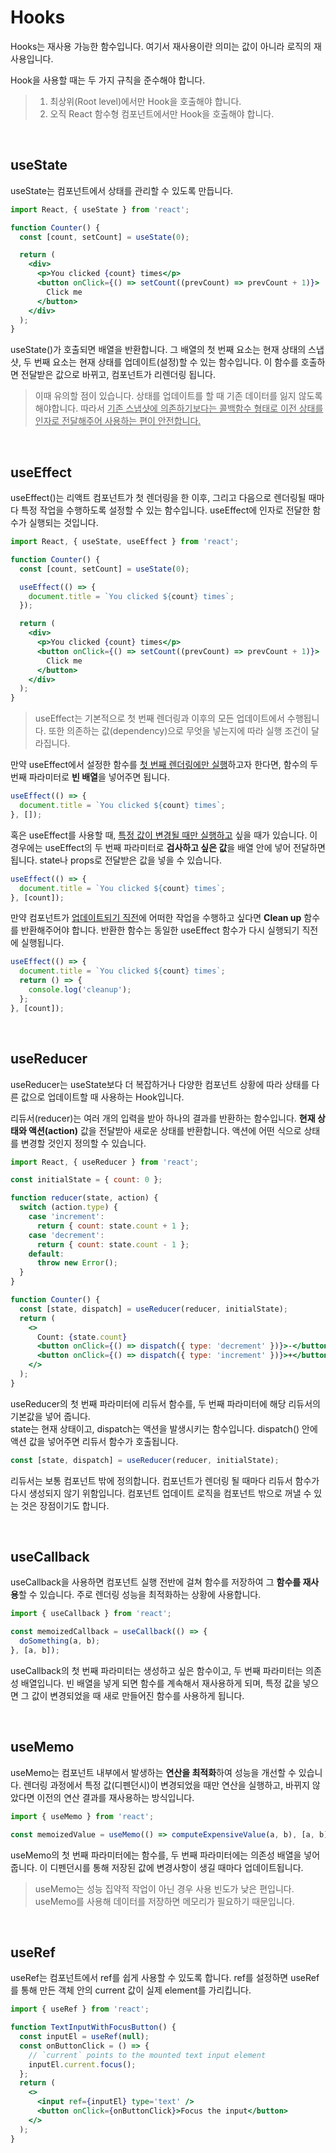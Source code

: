 # Hooks

Hooks는 재사용 가능한 함수입니다. 여기서 재사용이란 의미는 값이 아니라 로직의 재사용입니다.

Hook을 사용할 때는 두 가지 규칙을 준수해야 합니다.

> 1. 최상위(Root level)에서만 Hook을 호출해야 합니다.
> 2. 오직 React 함수형 컴포넌트에서만 Hook을 호출해야 합니다.

<br/>

## useState

useState는 컴포넌트에서 상태를 관리할 수 있도록 만듭니다.

```jsx
import React, { useState } from 'react';

function Counter() {
  const [count, setCount] = useState(0);

  return (
    <div>
      <p>You clicked {count} times</p>
      <button onClick={() => setCount((prevCount) => prevCount + 1)}>
        Click me
      </button>
    </div>
  );
}
```

useState()가 호출되면 배열을 반환합니다. 그 배열의 첫 번째 요소는 현재 상태의 스냅샷, 두 번째 요소는 현재 상태를 업데이트(설정)할 수 있는 함수입니다. 이 함수를 호출하면 전달받은 값으로 바뀌고, 컴포넌트가 리렌더링 됩니다.

> 이때 유의할 점이 있습니다. 상태를 업데이트를 할 때 기존 데이터를 잃지 않도록 해야합니다. 따라서 <u>기존 스냅샷에 의존하기보다는 콜백함수 형태로 이전 상태를 인자로 전달해주어 사용하는 편이 안전합니다.</u>

<br/>

## useEffect

useEffect()는 리액트 컴포넌트가 첫 렌더링을 한 이후, 그리고 다음으로 렌더링될 때마다 특정 작업을 수행하도록 설정할 수 있는 함수입니다. useEffect에 인자로 전달한 함수가 실행되는 것입니다.

```jsx
import React, { useState, useEffect } from 'react';

function Counter() {
  const [count, setCount] = useState(0);

  useEffect(() => {
    document.title = `You clicked ${count} times`;
  });

  return (
    <div>
      <p>You clicked {count} times</p>
      <button onClick={() => setCount((prevCount) => prevCount + 1)}>
        Click me
      </button>
    </div>
  );
}
```

> useEffect는 기본적으로 첫 번째 렌더링과 이후의 모든 업데이트에서 수행됩니다. 또한 의존하는 값(dependency)으로 무엇을 넣는지에 따라 실행 조건이 달라집니다.

만약 useEffect에서 설정한 함수를 <u>첫 번째 렌더링에만 실행</u>하고자 한다면, 함수의 두 번째 파라미터로 **빈 배열**을 넣어주면 됩니다.

```jsx
useEffect(() => {
  document.title = `You clicked ${count} times`;
}, []);
```

혹은 useEffect를 사용할 때, <u>특정 값이 변경될 때만 실행하고</u> 싶을 때가 있습니다. 이 경우에는 useEffect의 두 번째 파라미터로 **검사하고 싶은 값**을 배열 안에 넣어 전달하면 됩니다. state나 props로 전달받은 값을 넣을 수 있습니다.

```jsx
useEffect(() => {
  document.title = `You clicked ${count} times`;
}, [count]);
```

만약 컴포넌트가 <u>업데이트되기 직전</u>에 어떠한 작업을 수행하고 싶다면 **Clean up** 함수를 반환해주어야 합니다. 반환한 함수는 동일한 useEffect 함수가 다시 실행되기 직전에 실행됩니다.

```jsx
useEffect(() => {
  document.title = `You clicked ${count} times`;
  return () => {
    console.log('cleanup');
  };
}, [count]);
```

<br/>

## useReducer

useReducer는 useState보다 더 복잡하거나 다양한 컴포넌트 상황에 따라 상태를 다른 값으로 업데이트할 때 사용하는 Hook입니다.

리듀서(reducer)는 여러 개의 입력을 받아 하나의 결과를 반환하는 함수입니다. **현재 상태와 액션(action)** 값을 전달받아 새로운 상태를 반환합니다. 액션에 어떤 식으로 상태를 변경할 것인지 정의할 수 있습니다.

```jsx
import React, { useReducer } from 'react';

const initialState = { count: 0 };

function reducer(state, action) {
  switch (action.type) {
    case 'increment':
      return { count: state.count + 1 };
    case 'decrement':
      return { count: state.count - 1 };
    default:
      throw new Error();
  }
}

function Counter() {
  const [state, dispatch] = useReducer(reducer, initialState);
  return (
    <>
      Count: {state.count}
      <button onClick={() => dispatch({ type: 'decrement' })}>-</button>
      <button onClick={() => dispatch({ type: 'increment' })}>+</button>
    </>
  );
}
```

useReducer의 첫 번째 파라미터에 리듀서 함수를, 두 번째 파라미터에 해당 리듀서의 기본값을 넣어 줍니다.  
state는 현재 상태이고, dispatch는 액션을 발생시키는 함수입니다. dispatch() 안에 액션 값을 넣어주면 리듀서 함수가 호출됩니다.

```jsx
const [state, dispatch] = useReducer(reducer, initialState);
```

리듀서는 보통 컴포넌트 밖에 정의합니다. 컴포넌트가 렌더링 될 때마다 리듀서 함수가 다시 생성되지 않기 위함입니다. 컴포넌트 업데이트 로직을 컴포넌트 밖으로 꺼낼 수 있는 것은 장점이기도 합니다.

<br/>

## useCallback

useCallback을 사용하면 컴포넌트 실행 전반에 걸쳐 함수를 저장하여 그 **함수를 재사용**할 수 있습니다. 주로 렌더링 성능을 최적화하는 상황에 사용합니다.

```jsx
import { useCallback } from 'react';

const memoizedCallback = useCallback(() => {
  doSomething(a, b);
}, [a, b]);
```

useCallback의 첫 번째 파라미터는 생성하고 싶은 함수이고, 두 번째 파라미터는 의존성 배열입니다. 빈 배열을 넣게 되면 함수를 계속해서 재사용하게 되며, 특정 값을 넣으면 그 값이 변경되었을 때 새로 만들어진 함수를 사용하게 됩니다.

<br/>

## useMemo

useMemo는 컴포넌트 내부에서 발생하는 **연산을 최적화**하여 성능을 개선할 수 있습니다. 렌더링 과정에서 특정 값(디펜던시)이 변경되었을 때만 연산을 실행하고, 바뀌지 않았다면 이전의 연산 결과를 재사용하는 방식입니다.

```jsx
import { useMemo } from 'react';

const memoizedValue = useMemo(() => computeExpensiveValue(a, b), [a, b]);
```

useMemo의 첫 번째 파라미터에는 함수를, 두 번째 파라미터에는 의존성 배열을 넣어 줍니다. 이 디펜던시를 통해 저장된 값에 변경사항이 생길 때마다 업데이트됩니다.

> useMemo는 성능 집약적 작업이 아닌 경우 사용 빈도가 낮은 편입니다. useMemo를 사용해 데이터를 저장하면 메모리가 필요하기 때문입니다.

<br/>

## useRef

useRef는 컴포넌트에서 ref를 쉽게 사용할 수 있도록 합니다. ref를 설정하면 useRef를 통해 만든 객체 안의 current 값이 실제 element를 가리킵니다.

```jsx
import { useRef } from 'react';

function TextInputWithFocusButton() {
  const inputEl = useRef(null);
  const onButtonClick = () => {
    // `current` points to the mounted text input element
    inputEl.current.focus();
  };
  return (
    <>
      <input ref={inputEl} type='text' />
      <button onClick={onButtonClick}>Focus the input</button>
    </>
  );
}
```

<br/>
